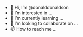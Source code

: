 - 👋 Hi, I’m @donalddonaldson
- 👀 I’m interested in ...
- 🌱 I’m currently learning ...
- 💞️ I’m looking to collaborate on ...
- 📫 How to reach me ...

<!---
donalddonaldson/donalddonaldson is a ✨ special ✨ repository because its `README.md` (this file) appears on your GitHub profile.
You can click the Preview link to take a look at your changes.
--->
